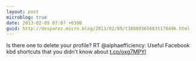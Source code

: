 ```yaml
---
layout: post
microblog: true
date: 2013-02-09 07:07 +0300
guid: http://desparoz.micro.blog/2013/02/09/t300093656835178496.html
---
```

Is there one to delete your profile? RT @alphaefficiency: Useful Facebook kbd shortcuts that you didn’t know about
 [t.co/oxg7MPYl](http://t.co/oxg7MPYl)

